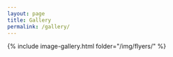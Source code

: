 ```yaml
---
layout: page
title: Gallery
permalink: /gallery/
---
```


{% include image-gallery.html folder="/img/flyers/" %}
